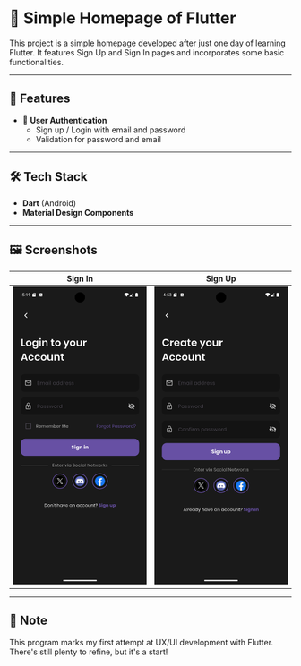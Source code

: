 # 🛒 Simple Homepage of Flutter

This project is a simple homepage developed after just one day of learning Flutter. It features Sign Up and Sign In pages and incorporates some basic functionalities.

---

## 📱 Features

- 🔐 **User Authentication**
  - Sign up / Login with email and password
  - Validation for password and email
---

## 🛠️ Tech Stack

- **Dart** (Android)
- **Material Design Components**

---

## 🖼️ Screenshots

| Sign In | Sign Up |
|-------|---------|
| ![sign_in](screenshots/sign_in_fixed.png) | ![sign_up](screenshots/sign_up.png) |



---

## 📌 Note

This program marks my first attempt at UX/UI development with Flutter. There's still plenty to refine, but it's a start!

